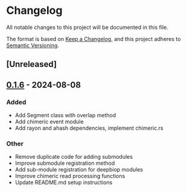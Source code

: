 # Changelog
All notable changes to this project will be documented in this file.

The format is based on [Keep a Changelog](https://keepachangelog.com/en/1.0.0/),
and this project adheres to [Semantic Versioning](https://semver.org/spec/v2.0.0.html).

## [Unreleased]

## [0.1.6](https://github.com/cauliyang/DeepBioP/compare/deepbiop-bam-v0.1.5...deepbiop-bam-v0.1.6) - 2024-08-08

### Added
- Add Segment class with overlap method
- Add chimeric event module
- Add rayon and ahash dependencies, implement chimeric.rs

### Other
- Remove duplicate code for adding submodules
- Improve submodule registration method
- Add sub-module registration for deepbiop modules
- Improve chimeric read processing functions
- Update README.md setup instructions
